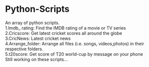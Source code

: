 # Python-Scripts
An array of python scripts. <br />
1.Imdb_ rating: 
    Find the IMDB rating of a movie or TV series <br />
2.Cricscore: 
    Get latest cricket scores all around the globe <br />
3.CricNews: 
    Latest cricket news <br />
4.Arrange_folder: 
    Arrange all files (i.e. songs, videos,photos) in their respective folders.<br />
5.t20score: 
    Get score of T20 world-cup by message on your phone <br />
Still working on these scripts...
